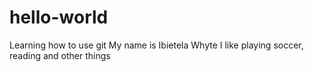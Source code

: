 # hello-world
Learning how to use git
My name is Ibietela Whyte
I like playing soccer, reading and other things
